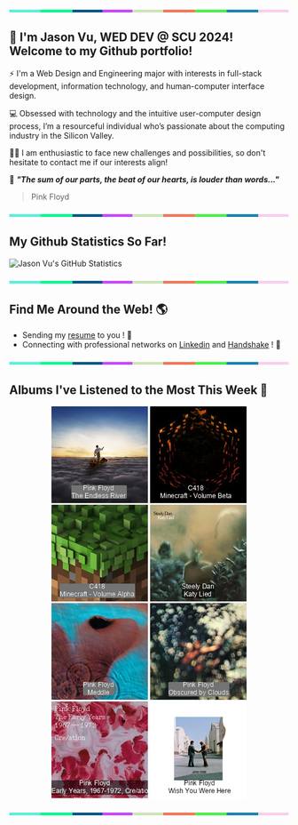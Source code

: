 <img src="./.github/workflows/banner_strip.png" width="100%" height="5px">

## 👋 I'm Jason Vu, WED DEV @ SCU 2024! Welcome to my Github portfolio! 

⚡ I'm a Web Design and Engineering major with interests in full-stack development, information technology, and human-computer interface design.

💻 Obsessed with technology and the intuitive user-computer design process, I’m a resourceful individual who’s passionate about the computing industry in the Silicon Valley.

🙋‍♂️ I am enthusiastic to face new challenges and possibilities, so don't hesitate to contact me if our interests align!

🤝 ***"The sum of our parts, the beat of our hearts, is louder than words..."***
> Pink Floyd

<img src="./.github/workflows/banner_strip.png" width="100%" height="5px">

## My Github Statistics So Far!
![Jason Vu's GitHub Statistics](https://github-readme-stats.vercel.app/api?username=JAVAB3ANS&show_icons=true)

<img src="./.github/workflows/banner_strip.png" width="100%" height="5px">

## Find Me Around the Web! 🌎
- Sending my [resume](https://javab3ans.github.io/pdfs/resume.pdf) to you ! 📝
- Connecting with professional networks on [Linkedin](https://www.linkedin.com/in/jason-anh-vu/) and [Handshake](https://scu.joinhandshake.com/stu/users/25718798) ! 💼  

<img src="./.github/workflows/banner_strip.png" width="100%" height="5px">

## Albums I've Listened to the Most This Week 🎹 

<!-- lastfm -->
<p align="center"><a href="https://www.last.fm/music/Pink+Floyd/The+Endless+River"><img src="./album-covers-finished/album-cover_final_0.png" title="Pink Floyd - The Endless River"></a> <a href="https://www.last.fm/music/C418/Minecraft+-+Volume+Beta"><img src="./album-covers-finished/album-cover_final_1.png" title="C418 - Minecraft - Volume Beta"></a> <a href="https://www.last.fm/music/C418/Minecraft+-+Volume+Alpha"><img src="./album-covers-finished/album-cover_final_2.png" title="C418 - Minecraft - Volume Alpha"></a> <a href="https://www.last.fm/music/Steely+Dan/Katy+Lied"><img src="./album-covers-finished/album-cover_final_3.png" title="Steely Dan - Katy Lied"></a> <a href="https://www.last.fm/music/Pink+Floyd/Meddle"><img src="./album-covers-finished/album-cover_final_4.png" title="Pink Floyd - Meddle"></a> <a href="https://www.last.fm/music/Pink+Floyd/Obscured+by+Clouds"><img src="./album-covers-finished/album-cover_final_5.png" title="Pink Floyd - Obscured by Clouds"></a> <a href="https://www.last.fm/music/Pink+Floyd/The+Early+Years,+1967-1972,+Cre%2Fation"><img src="./album-covers-finished/album-cover_final_6.png" title="Pink Floyd - The Early Years, 1967-1972, Cre/ation"></a> <a href="https://www.last.fm/music/Pink+Floyd/Wish+You+Were+Here"><img src="./album-covers-finished/album-cover_final_7.png" title="Pink Floyd - Wish You Were Here"></a> </p>

<img src="./.github/workflows/banner_strip.png" width="100%" height="5px">
